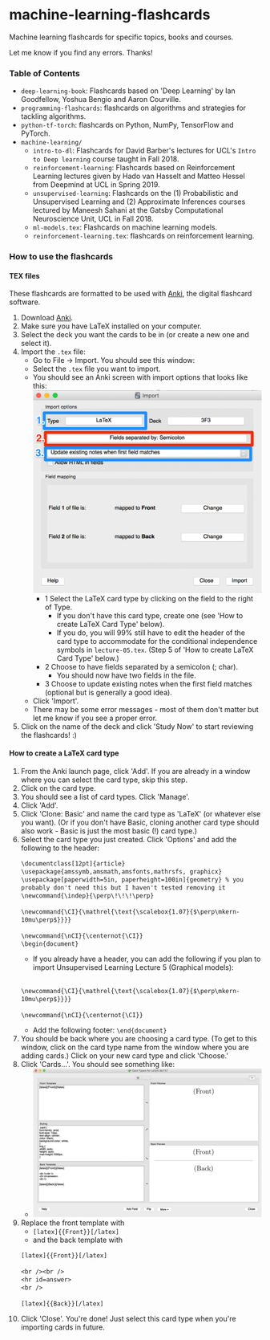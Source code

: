 # machine-learning-flashcards
Machine learning flashcards for specific topics, books and courses.

Let me know if you find any errors. Thanks!

### Table of Contents
- `deep-learning-book`: Flashcards based on 'Deep Learning' by Ian Goodfellow, Yoshua Bengio and Aaron Courville.
- `programming-flashcards`: flashcards on algorithms and strategies for tackling algorithms.
- `python-tf-torch`: flashcards on Python, NumPy, TensorFlow and PyTorch.
- `machine-learning/`
    - `intro-to-dl`: Flashcards for David Barber's lectures for UCL's `Intro to Deep learning` course taught in Fall 2018.
    - `reinforcement-learning`: Flashcards based on Reinforcement Learning lectures given by Hado van Hasselt and Matteo Hessel from Deepmind at UCL in Spring 2019.
    - `unsupervised-learning`: Flashcards on the (1) Probabilistic and Unsupervised Learning and (2) Approximate Inferences courses lectured by Maneesh Sahani at the Gatsby Computational Neuroscience Unit, UCL in Fall 2018.
    - `ml-models.tex`: Flashcards on machine learning models.
    - `reinforcement-learning.tex`: flashcards on reinforcement learning.

### How to use the flashcards

#### TEX files

These flashcards are formatted to be used with [Anki](https://apps.ankiweb.net/), the digital flashcard software.

1. Download [Anki](https://apps.ankiweb.net/).
2. Make sure you have LaTeX installed on your computer. 
3. Select the deck you want the cards to be in (or create a new one and select it). 
4. Import the `.tex` file:
    - Go to File -> Import. You should see this window:
    - Select the `.tex` file you want to import.
    - You should see an Anki screen with import options that looks like this:  ![How to import tex files to Anki](how_to_anki.png)
        - 1 Select the LaTeX card type by clicking on the field to the right of Type.
            - If you don't have this card type, create one (see 'How to create LaTeX Card Type' below).
            - If you do, you will 99% still have to edit the header of the card type to accommodate for the conditional independence symbols in `lecture-05.tex`. (Step 5 of 'How to create LaTeX Card Type' below.)
        - 2 Choose to have fields separated by a semicolon (; char).
            - You should now have two fields in the file.
        - 3 Choose to update existing notes when the first field matches (optional but is generally a good idea).
    - Click 'Import'.
    - There may be some error messages - most of them don't matter but let me know if you see a proper error.
5. Click on the name of the deck and click 'Study Now' to start reviewing the flashcards! :)

#### How to create a LaTeX card type

1. From the Anki launch page, click 'Add'. If you are already in a window where you can select the card type, skip this step.
2. Click on the card type.
3. You should see a list of card types. Click 'Manage'.
4. Click 'Add'.
5. Click 'Clone: Basic' and name the card type as 'LaTeX' (or whatever else you want). (Or if you don't have Basic, cloning another card type should also work - Basic is just the most basic (!) card type.) 
6. Select the card type you just created. Click 'Options' and add the following to the header:
    ```
    \documentclass[12pt]{article} 
    \usepackage{amssymb,amsmath,amsfonts,mathrsfs, graphicx} 
    \usepackage[paperwidth=5in, paperheight=100in]{geometry} % you probably don't need this but I haven't tested removing it
    \newcommand{\indep}{\perp\!\!\!\perp}

    \newcommand{\CI}{\mathrel{\text{\scalebox{1.07}{$\perp\mkern-10mu\perp$}}}}

    \newcommand{\nCI}{\centernot{\CI}}
    \begin{document} 
    ```
    - If you already have a header, you can add the following if you plan to import  Unsupervised Learning Lecture 5 (Graphical models):
    ```\newcommand{\indep}{\perp\!\!\!\perp}

    \newcommand{\CI}{\mathrel{\text{\scalebox{1.07}{$\perp\mkern-10mu\perp$}}}}

    \newcommand{\nCI}{\centernot{\CI}}
    ```
    - Add the following footer:
    ```\end{document}```
7. You should be back where you are choosing a card type. (To get to this window, click on the card type name from the window where you are adding cards.) Click on your new card type and click 'Choose.'
8. Click 'Cards...'. You should see something like: 
    - ![Card layout in Anki](latex_card.png)
10. Replace the front template with
    - ```[latex]{{Front}}[/latex] ```
    - and the back template with
    ```
    [latex]{{Front}}[/latex]

    <br /><br />
    <hr id=answer>
    <br />

    [latex]{{Back}}[/latex] 
    ```
9. Click 'Close'. You're done! Just select this card type when you're importing cards in future.
